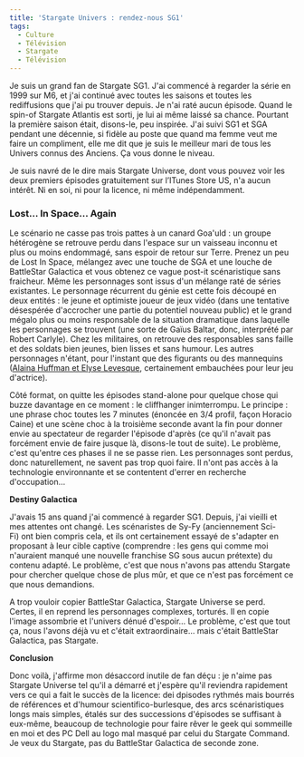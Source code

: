 ```yaml
---
title: 'Stargate Univers : rendez-nous SG1'
tags:
  - Culture
  - Télévision
  - Stargate
  - Télévision
---
```


Je suis un grand fan de Stargate SG1\. J'ai commencé à regarder la série en 1999
sur M6, et j'ai continué avec toutes les saisons et toutes les rediffusions que
j'ai pu trouver depuis. Je n'ai raté aucun épisode. Quand le spin-of Stargate
Atlantis est sorti, je lui ai même laissé sa chance. Pourtant la première saison
était, disons-le, peu inspirée. J'ai suivi SG1 et SGA pendant une décennie, si
fidèle au poste que quand ma femme veut me faire un compliment, elle me dit que
je suis le meilleur mari de tous les Univers connus des Anciens. Ça vous donne
le niveau.

<!-- more -->

Je suis navré de le dire mais Stargate Universe, dont vous pouvez voir les deux
premiers épisodes gratuitement sur l’ITunes Store US, n'a aucun intérêt. Ni en
soi, ni pour la licence, ni même indépendamment.

### Lost… In Space… Again

Le scénario ne casse pas trois pattes à un canard Goa'uld&nbsp;: un groupe
hétérogène se retrouve perdu dans l'espace sur un vaisseau inconnu et plus ou
moins endommagé, sans espoir de retour sur Terre. Prenez un peu de Lost In
Space, mélangez avec une touche de SGA et une louche de BattleStar Galactica et
vous obtenez ce vague post-it scénaristique sans fraicheur. Même les personnages
sont issus d'un mélange raté de séries existantes. Le personnage récurrent du
génie est cette fois découpé en deux entités&nbsp;: le jeune et optimiste joueur
de jeux vidéo (dans une tentative désespérée d'accrocher une partie du potentiel
nouveau public) et le grand mégalo plus ou moins responsable de la situation
dramatique dans laquelle les personnages se trouvent (une sorte de Gaïus Baltar,
donc, interprété par Robert Carlyle). Chez les militaires, on retrouve des
responsables sans faille et des soldats bien jeunes, bien lisses et sans humour.
Les autres personnages n'étant, pour l'instant que des figurants ou des
mannequins
([Alaina Huffman et Elyse Levesque](http://www.unificationfrance.com/spip.php?article8066),
certainement embauchées pour leur jeu d'actrice).

Côté format, on quitte les épisodes stand-alone pour quelque chose qui buzze
davantage en ce moment&nbsp;: le cliffhanger inimterrompu. Le principe&nbsp;:
une phrase choc toutes les 7 minutes (énoncée en 3/4 profil, façon Horacio
Caine) et une scène choc à la troisième seconde avant la fin pour donner envie
au spectateur de regarder l'épisode d'après (ce qu'il n'avait pas forcément
envie de faire jusque là, disons-le tout de suite). Le problème, c'est qu'entre
ces phases il ne se passe rien. Les personnages sont perdus, donc naturellement,
ne savent pas trop quoi faire. Il n'ont pas accès à la technologie environnante
et se contentent d'errer en recherche d'occupation…

**Destiny Galactica**

J'avais 15 ans quand j'ai commencé à regarder SG1. Depuis, j'ai vieilli et mes
attentes ont changé. Les scénaristes de Sy-Fy (anciennement Sci-Fi) ont bien
compris cela, et ils ont certainement essayé de s'adapter en proposant à leur
cible captive (comprendre&nbsp;: les gens qui comme moi n'auraient manqué une
nouvelle franchise SG sous aucun prétexte) du contenu adapté. Le problème, c'est
que nous n'avons pas attendu Stargate pour chercher quelque chose de plus mûr,
et que ce n'est pas forcément ce que nous demandions.

A trop vouloir copier BattleStar Galactica, Stargate Universe se perd. Certes,
il en reprend les personnages complexes, torturés. Il en copie l'image assombrie
et l'univers dénué d'espoir… Le problème, c'est que tout ça, nous l'avons déjà
vu et c'était extraordinaire… mais c'était BattleStar Galactica, pas Stargate.

**Conclusion**

Donc voilà, j'affirme mon désaccord inutile de fan déçu&nbsp;: je n'aime pas
Stargate Universe tel qu'il a démarré et j'espère qu'il reviendra rapidement
vers ce qui a fait le succès de la licence: dei dpisodes rythmés mais bourrés de
références et d'humour scientifico-burlesque, des arcs scénaristiques longs mais
simples, étalés sur des successions d'épisodes se suffisant à eux-même, beaucoup
de technologie pour faire rêver le geek qui sommeille en moi et des PC Dell au
logo mal masqué par celui du Stargate Command. Je veux du Stargate, pas du
BattleStar Galactica de seconde zone.
